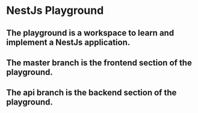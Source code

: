 # NestJs Playground

## The playground is a workspace to learn and implement a NestJs application.

## The master branch is the frontend section of the playground.

## The api branch is the backend section of the playground.
